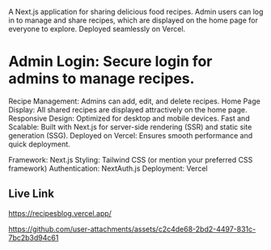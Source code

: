 A Next.js application for sharing delicious food recipes. Admin users can log in to manage and share recipes, which are displayed on the home page for everyone to explore. 
Deployed seamlessly on Vercel.

# Admin Login: Secure login for admins to manage recipes.
Recipe Management: Admins can add, edit, and delete recipes.
Home Page Display: All shared recipes are displayed attractively on the home page.
Responsive Design: Optimized for desktop and mobile devices.
Fast and Scalable: Built with Next.js for server-side rendering (SSR) and static site generation (SSG).
Deployed on Vercel: Ensures smooth performance and quick deployment.

Framework: Next.js
Styling: Tailwind CSS (or mention your preferred CSS framework)
Authentication: NextAuth.js
Deployment: Vercel

## Live Link
https://recipesblog.vercel.app/

https://github.com/user-attachments/assets/c2c4de68-2bd2-4497-831c-7bc2b3d94c61


